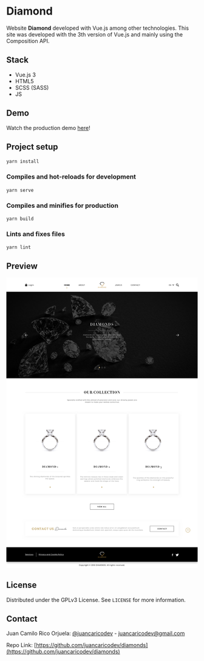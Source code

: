 # Diamond
Website **Diamond** developed with Vue.js among other technologies. This site was developed with the 3th version of Vue.js and mainly using the Composition API.

## Stack
* Vue.js 3
* HTML5
* SCSS (SASS)
* JS


## Demo
Watch the production demo [here](https://diamond-juancaricodev.netlify.app/)!

## Project setup
```
yarn install
```

### Compiles and hot-reloads for development
```
yarn serve
```

### Compiles and minifies for production
```
yarn build
```

### Lints and fixes files
```
yarn lint
```

## Preview
![image](./src/assets/img/home.jpg)


## License
Distributed under the GPLv3 License. See `LICENSE` for more information.

## Contact
Juan Camilo Rico Orjuela: [@juancaricodev](https://twitter.com/juancaricodev) - juancaricodev@gmail.com

Repo Link: [https://github.com/juancaricodev/diamonds](https://github.com/juancaricodev/diamonds)
